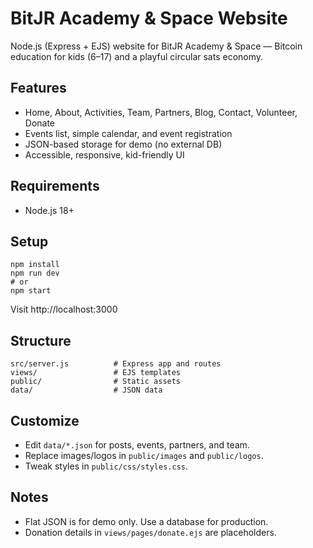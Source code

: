 # BitJR Academy & Space Website

Node.js (Express + EJS) website for BitJR Academy & Space — Bitcoin education for kids (6–17) and a playful circular sats economy.

## Features
- Home, About, Activities, Team, Partners, Blog, Contact, Volunteer, Donate
- Events list, simple calendar, and event registration
- JSON-based storage for demo (no external DB)
- Accessible, responsive, kid-friendly UI

## Requirements
- Node.js 18+

## Setup
```
npm install
npm run dev
# or
npm start
```
Visit http://localhost:3000

## Structure
```
src/server.js          # Express app and routes
views/                 # EJS templates
public/                # Static assets
data/                  # JSON data
```

## Customize
- Edit `data/*.json` for posts, events, partners, and team.
- Replace images/logos in `public/images` and `public/logos`.
- Tweak styles in `public/css/styles.css`.

## Notes
- Flat JSON is for demo only. Use a database for production.
- Donation details in `views/pages/donate.ejs` are placeholders.


